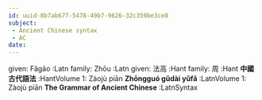 ```yaml
---
id: uuid-8b7ab677-5478-49b7-9626-32c359be3ce8
subject: 
 - Ancient Chinese syntax
 - AC
date: 
---
```


given: Fǎgāo :Latn
family: Zhōu :Latn
given: 法高 :Hant
family: 周 :Hant
**中國古代語法** :HantVolume 1: Zàojù piān
**Zhōngguó gǔdài yǔfǎ** :LatnVolume 1: Zàojù piān
**The Grammar of Ancient Chinese** :LatnSyntax